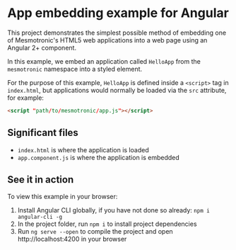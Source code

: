 # App embedding example for Angular

This project demonstrates the simplest possible method of embedding one of Mesmotronic's HTML5 web applications into a web page using an Angular 2+ component.

In this example, we embed an application called `HelloApp` from the `mesmotronic` namespace into a styled element.

For the purpose of this example, `HelloApp` is defined inside a `<script>` tag in `index.html`, but applications would normally be loaded via the `src` attribute, for example:

```HTML
<script "path/to/mesmotronic/app.js"></script>
```

## Significant files

- `index.html` is where the application is loaded
- `app.component.js` is where the application is embedded

## See it in action

To view this example in your browser:

1. Install Angular CLI globally, if you have not done so already: `npm i angular-cli -g`
1. In the project folder, run `npm i` to install project dependencies
1. Run `ng serve --open` to compile the project and open http://localhost:4200 in your browser
